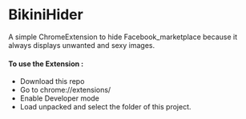 # BikiniHider
A simple ChromeExtension to hide Facebook_marketplace because it always displays unwanted and sexy images.

#### To use the Extension :
 - Download this repo
 - Go to chrome://extensions/
 - Enable Developer mode
 - Load unpacked and select the folder of this project.
